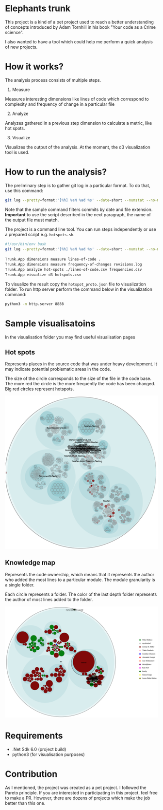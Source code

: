 # Elephants trunk

This project is a kind of a pet project used to reach a better understanding of concepts introduced by Adam Tornhill in his book "Your code as a Crime science".

I also wanted to have a tool which could help me perform a quick analysis of new projects. 

# How it works?

The analysis process consists of multiple steps.

1) Measure

Measures interesting dimensions like lines of code which correspond to complexity and frequency of change in a particular file

2) Analyze

Analyzes gathered in a previous step dimension to calculate a metric, like hot spots.

3) Visualize

Visualizes the output of the analysis. At the moment, the d3 visualization tool is used.

# How to run the analysis?

The preliminary step is to gather git log in a particular format. To do that, use this command:

```sh
git log --pretty=format:'[%h] %aN %ad %s' --date=short --numstat --no-merges --after=2022-01-01 -- '*.cs' > revisions.log
```

Note that the sample command filters commits by date and file extension. **Important** to use the script described in the next paragraph, the name of the output file must match.

The project is a command line tool. You can run steps independently or use a prepared script e.g. `hotspots.sh`.

```sh
#!/usr/bin/env bash
git log --pretty=format:'[%h] %aN %ad %s' --date=short --numstat --no-merges --after=2020-01-01 -- '*.cs' > revisions.log

Trunk.App dimensions measure lines-of-code .
Trunk.App dimensions measure frequency-of-changes revisions.log
Trunk.App analyze hot-spots ./lines-of-code.csv frequencies.csv
Trunk.App visualize d3 hotspots.csv
```

To visualize the result copy the `hotspot_proto.json` file to visualization folder. To run http server perform the command below in the visualization command:

```sh
python3 -m http.server 8888
```

# Sample visualisatoins

In the visualisation folder you may find useful visualisation pages

## Hot spots
Represents places in the source code that was under heavy development. It may indicate potential problematic areas in the code.

The size of the circle corresponds to the size of the file in the code base. The more red the circle is the more frequently the code has been changed. Big red circles represent hotspots.

![hot_spots](./img/hot_spots.png)

## Knowledge map
Represents the code ownership, which means that it represents the author who added the most lines to a particular module. The module granularity is a single folder.

Each circle represents a folder. The color of the last depth folder represents the author of most lines added to the folder.

![knowledge_map](./img/knowledge_map.png)

# Requirements

- .Net Sdk 6.0 (project build)
- python3 (for visualisation purposes)

# Contribution

As I mentioned, the project was created as a pet project. I followed the Pareto principle. If you are interested in participating in this project, feel free to make a PR. However, there are dozens of projects which make the job better than this one. 